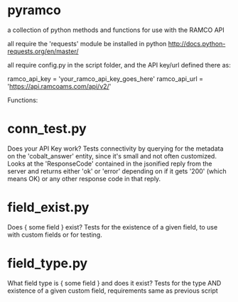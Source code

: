 # pyramco
a collection of python methods and functions for use with the RAMCO API

all require the 'requests' module be installed in python http://docs.python-requests.org/en/master/ 

all require config.py in the script folder, and the API key/url defined there as: 

ramco_api_key = 'your_ramco_api_key_goes_here'
ramco_api_url = 'https://api.ramcoams.com/api/v2/'

Functions: 

# conn_test.py
Does your API Key work? Tests connectivity by querying for the metadata on the 'cobalt_answer' entity, since it's small and not often customized. Looks at the 'ResponseCode' contained in the jsonified reply from the server and returns either 'ok' or 'error' depending on if it gets '200' (which means OK) or any other response code in that reply.

# field_exist.py
Does { some field } exist? Tests for the existence of a given field, to use with custom fields or for testing.

# field_type.py
What field type is { some field } and does it exist? Tests for the type AND existence of a given custom field, requirements same as previous script
